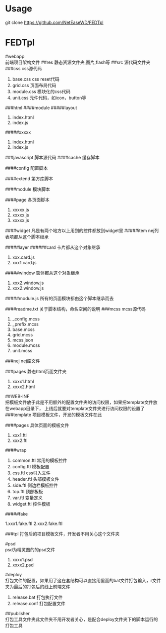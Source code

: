 Usage
======
git clone https://github.com/NetEaseWD/FEDTpl

FEDTpl
======
#webapp      
前端项目架构文件
##res
静态资源文件夹,图片,flash等
##src
源代码文件夹
###css
css源代码

1. base.css
css  reset代码
2. grid.css
页面布局代码
3. module.css
模块化的css代码
4. unit.css
元件代码，如icon，button等


###html
####module
#####layout
1. index.html
2. index.js

#####xxxxx
1. index.html
2. index.js

###javascript
脚本源代码
####cache
缓存脚本

####config
配置脚本

####extend
第方库脚本

####module
模块脚本

####page
各页面脚本

1. xxxxx.js
2. xxxxx.js
3. xxxxx.js

####widget
凡是有两个地方以上用到的控件都放到widget里
#####item
nej列表项都从这个脚本继承

#####layer
######card
卡片都从这个对象继承

1. xxx.card.js
2. xxx1.card.js

#####window
窗体都从这个对象继承

1. xxx2.window.js
2. xxx2.window.js

#####module.js
所有的页面模块都由这个脚本继承而去

####readme.txt
关于脚本结构，命名空间的说明
###mcss
mcss源代码

1. _config.mcss
2. _prefix.mcss
3. base.mcss
4. grid.mcss
5. mcss.json
6. module.mcss
7. unit.mcss

###nej
nej库文件


###pages 
静态html页面文件夹

1. xxxx1.html
2. xxxx2.html

##WEB-INF         
把模板文件放于此是不用额外的配置文件夹的访问权限，如果把template文件放在webapp目录下，                上线后就要对template文件夹进行访问权限的设置了
###template
项目模板文件，开发的模板文件在此

####pages
具体页面的模板文件

1. xxx1.ftl
2. xxx2.ftl

####wrap

1. common.ftl 常用的模板控件
2. config.ftl 模板配置
3. css.ftl    css引入文件
4. header.ftl 头部模板文件
5. side.ftl   侧边栏模板控件
6. top.ftl    顶部板板
7. var.ftl    变量定义
8. widget.ftl 控件模板

#####fake

1.xxx1.fake.ftl
2.xxx2.fake.ftl

###tpl
打包后的项目模板文件，开发者不用关心这个文件夹

#psd		        
psd为精灵图的的psd文件
1. xxxx1.psd
2. xxxx2.psd


#deploy		      
打包文件的配置，如果用了这在套结构可以直接用里面的bat文件打包输入，r文件夹为最后的打包后的线上前端文件

1. release.bat	打包执行文件
2. release.conf	   打包配置文件

##publisher       
打包工具文件夹此文件夹不用开发者关心，是配合deploy文件夹下的脚本运行的打包工具









